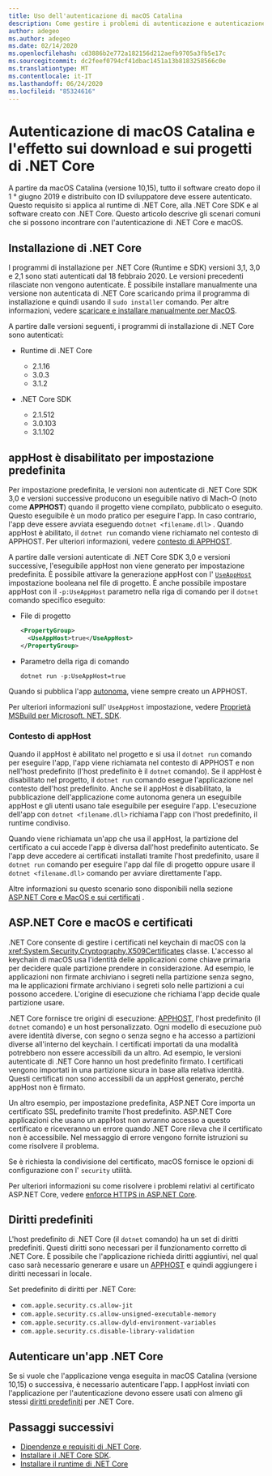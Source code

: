 ```yaml
---
title: Uso dell'autenticazione di macOS Catalina
description: Come gestire i problemi di autenticazione e autenticazione con macOS quando si installa il runtime, l'SDK e le app di .NET Core compilati con .NET Core.
author: adegeo
ms.author: adegeo
ms.date: 02/14/2020
ms.openlocfilehash: cd3886b2e772a182156d212aefb9705a3fb5e17c
ms.sourcegitcommit: dc2feef0794cf41dbac1451a13b8183258566c0e
ms.translationtype: MT
ms.contentlocale: it-IT
ms.lasthandoff: 06/24/2020
ms.locfileid: "85324616"
---
```

# <a name="macos-catalina-notarization-and-the-impact-on-net-core-downloads-and-projects"></a>Autenticazione di macOS Catalina e l'effetto sui download e sui progetti di .NET Core

A partire da macOS Catalina (versione 10,15), tutto il software creato dopo il 1 ° giugno 2019 e distribuito con ID sviluppatore deve essere autenticato. Questo requisito si applica al runtime di .NET Core, alla .NET Core SDK e al software creato con .NET Core. Questo articolo descrive gli scenari comuni che si possono incontrare con l'autenticazione di .NET Core e macOS.

## <a name="installing-net-core"></a>Installazione di .NET Core

I programmi di installazione per .NET Core (Runtime e SDK) versioni 3,1, 3,0 e 2,1 sono stati autenticati dal 18 febbraio 2020. Le versioni precedenti rilasciate non vengono autenticate. È possibile installare manualmente una versione non autenticata di .NET Core scaricando prima il programma di installazione e quindi usando il `sudo installer` comando. Per altre informazioni, vedere [scaricare e installare manualmente per MacOS](sdk.md?pivots=os-macos#download-and-manually-install).

A partire dalle versioni seguenti, i programmi di installazione di .NET Core sono autenticati:

- Runtime di .NET Core
  - 2.1.16
  - 3.0.3
  - 3.1.2

- .NET Core SDK
  - 2.1.512
  - 3.0.103
  - 3.1.102

## <a name="apphost-is-disabled-by-default"></a>appHost è disabilitato per impostazione predefinita

Per impostazione predefinita, le versioni non autenticate di .NET Core SDK 3,0 e versioni successive producono un eseguibile nativo di Mach-O (noto come **APPHOST**) quando il progetto viene compilato, pubblicato o eseguito. Questo eseguibile è un modo pratico per eseguire l'app. In caso contrario, l'app deve essere avviata eseguendo `dotnet <filename.dll>` . Quando appHost è abilitato, il `dotnet run` comando viene richiamato nel contesto di APPHOST. Per ulteriori informazioni, vedere [contesto di APPHOST](#context-of-the-apphost).

A partire dalle versioni autenticate di .NET Core SDK 3,0 e versioni successive, l'eseguibile appHost non viene generato per impostazione predefinita. È possibile attivare la generazione appHost con l' [`UseAppHost`](../project-sdk/msbuild-props.md#useapphost) impostazione booleana nel file di progetto. È anche possibile impostare appHost con il `-p:UseAppHost` parametro nella riga di comando per il `dotnet` comando specifico eseguito:

- File di progetto

  ```xml
  <PropertyGroup>
    <UseAppHost>true</UseAppHost>
  </PropertyGroup>
  ```

- Parametro della riga di comando

  ```dotnetcli
  dotnet run -p:UseAppHost=true
  ```

Quando si pubblica l'app [autonoma](../deploying/index.md#publish-self-contained), viene sempre creato un APPHOST.

Per ulteriori informazioni sull' `UseAppHost` impostazione, vedere [Proprietà MSBuild per Microsoft. NET. SDK](../project-sdk/msbuild-props.md#useapphost).

### <a name="context-of-the-apphost"></a>Contesto di appHost

Quando il appHost è abilitato nel progetto e si usa il `dotnet run` comando per eseguire l'app, l'app viene richiamata nel contesto di APPHOST e non nell'host predefinito (l'host predefinito è il `dotnet` comando). Se il appHost è disabilitato nel progetto, il `dotnet run` comando esegue l'applicazione nel contesto dell'host predefinito. Anche se il appHost è disabilitato, la pubblicazione dell'applicazione come autonoma genera un eseguibile appHost e gli utenti usano tale eseguibile per eseguire l'app. L'esecuzione dell'app con `dotnet <filename.dll>` richiama l'app con l'host predefinito, il runtime condiviso.

Quando viene richiamata un'app che usa il appHost, la partizione del certificato a cui accede l'app è diversa dall'host predefinito autenticato. Se l'app deve accedere ai certificati installati tramite l'host predefinito, usare il `dotnet run` comando per eseguire l'app dal file di progetto oppure usare il `dotnet <filename.dll>` comando per avviare direttamente l'app.

Altre informazioni su questo scenario sono disponibili nella sezione [ASP.NET Core e MacOS e sui certificati](#aspnet-core-and-macos-and-certificates) .

## <a name="aspnet-core-and-macos-and-certificates"></a>ASP.NET Core e macOS e certificati

.NET Core consente di gestire i certificati nel keychain di macOS con la <xref:System.Security.Cryptography.X509Certificates> classe. L'accesso al keychain di macOS usa l'identità delle applicazioni come chiave primaria per decidere quale partizione prendere in considerazione. Ad esempio, le applicazioni non firmate archiviano i segreti nella partizione senza segno, ma le applicazioni firmate archiviano i segreti solo nelle partizioni a cui possono accedere. L'origine di esecuzione che richiama l'app decide quale partizione usare.

.NET Core fornisce tre origini di esecuzione: [APPHOST](#apphost-is-disabled-by-default), l'host predefinito (il `dotnet` comando) e un host personalizzato. Ogni modello di esecuzione può avere identità diverse, con segno o senza segno e ha accesso a partizioni diverse all'interno del keychain. I certificati importati da una modalità potrebbero non essere accessibili da un altro. Ad esempio, le versioni autenticate di .NET Core hanno un host predefinito firmato. I certificati vengono importati in una partizione sicura in base alla relativa identità. Questi certificati non sono accessibili da un appHost generato, perché appHost non è firmato.

Un altro esempio, per impostazione predefinita, ASP.NET Core importa un certificato SSL predefinito tramite l'host predefinito. ASP.NET Core applicazioni che usano un appHost non avranno accesso a questo certificato e riceveranno un errore quando .NET Core rileva che il certificato non è accessibile. Nel messaggio di errore vengono fornite istruzioni su come risolvere il problema.

Se è richiesta la condivisione del certificato, macOS fornisce le opzioni di configurazione con l' `security` utilità.

Per ulteriori informazioni su come risolvere i problemi relativi al certificato ASP.NET Core, vedere [enforce HTTPS in ASP.NET Core](/aspnet/core/security/enforcing-ssl?view=aspnetcore-3.1&tabs=visual-studio#troubleshoot-certificate-problems).

## <a name="default-entitlements"></a>Diritti predefiniti

L'host predefinito di .NET Core (il `dotnet` comando) ha un set di diritti predefiniti. Questi diritti sono necessari per il funzionamento corretto di .NET Core. È possibile che l'applicazione richieda diritti aggiuntivi, nel qual caso sarà necessario generare e usare un [APPHOST](#apphost-is-disabled-by-default) e quindi aggiungere i diritti necessari in locale.

Set predefinito di diritti per .NET Core:

- `com.apple.security.cs.allow-jit`
- `com.apple.security.cs.allow-unsigned-executable-memory`
- `com.apple.security.cs.allow-dyld-environment-variables`
- `com.apple.security.cs.disable-library-validation`

## <a name="notarize-a-net-core-app"></a>Autenticare un'app .NET Core

Se si vuole che l'applicazione venga eseguita in macOS Catalina (versione 10,15) o successiva, è necessario autenticare l'app. I appHost inviati con l'applicazione per l'autenticazione devono essere usati con almeno gli stessi [diritti predefiniti](#default-entitlements) per .NET Core.

## <a name="next-steps"></a>Passaggi successivi

- [Dipendenze e requisiti di .NET Core](dependencies.md).
- [Installare il .NET Core SDK](sdk.md).
- [Installare il runtime di .NET Core](runtime.md)
